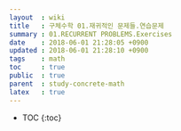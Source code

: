 ```yaml
---
layout  : wiki
title   : 구체수학 01.재귀적인 문제들.연습문제
summary : 01.RECURRENT PROBLEMS.Exercises
date    : 2018-06-01 21:28:05 +0900
updated : 2018-06-01 21:28:10 +0900
tags    : math
toc     : true
public  : true
parent  : study-concrete-math
latex   : true
---
```

* TOC
{:toc}
